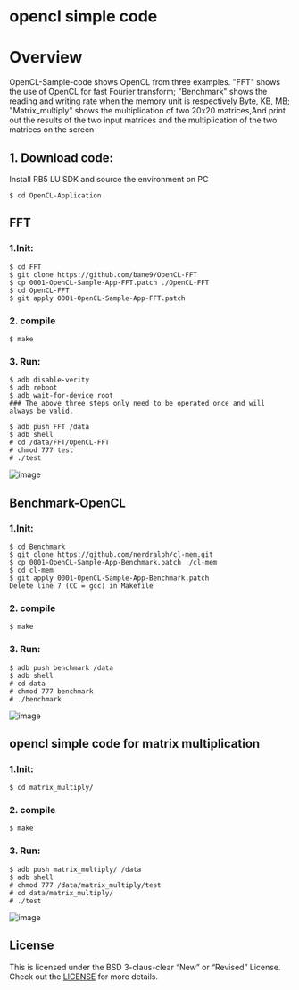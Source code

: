 # opencl simple code
# Overview
OpenCL-Sample-code shows OpenCL from three examples.
"FFT" shows the use of OpenCL for fast Fourier transform;
"Benchmark" shows the reading and writing rate when the memory unit is respectively Byte, KB, MB;
"Matrix_multiply" shows the multiplication of two 20x20 matrices,And print out the results of the two input matrices and the multiplication of the two matrices on the screen

## 1. Download code:
Install RB5 LU SDK and source the environment on PC
```
$ cd OpenCL-Application
```

## FFT
### 1.Init:
```
$ cd FFT
$ git clone https://github.com/bane9/OpenCL-FFT
$ cp 0001-OpenCL-Sample-App-FFT.patch ./OpenCL-FFT
$ cd OpenCL-FFT
$ git apply 0001-OpenCL-Sample-App-FFT.patch
```


### 2. compile
```
$ make
```
### 3. Run:
```
$ adb disable-verity
$ adb reboot
$ adb wait-for-device root
### The above three steps only need to be operated once and will always be valid.

$ adb push FFT /data
$ adb shell
# cd /data/FFT/OpenCL-FFT
# chmod 777 test
# ./test
```
![image](https://github.qualcomm.com/storage/user/27989/files/9e34541c-d70b-4560-a2a6-9846a779ae5a)

## Benchmark-OpenCL
### 1.Init:
```
$ cd Benchmark
$ git clone https://github.com/nerdralph/cl-mem.git
$ cp 0001-OpenCL-Sample-App-Benchmark.patch ./cl-mem
$ cd cl-mem
$ git apply 0001-OpenCL-Sample-App-Benchmark.patch
Delete line 7 (CC = gcc) in Makefile
```

### 2. compile
```
$ make
```
### 3. Run:
```
$ adb push benchmark /data
$ adb shell
# cd data
# chmod 777 benchmark
# ./benchmark
```
![image](https://github.qualcomm.com/storage/user/27989/files/8678537a-9cd8-43f3-ab07-43eba428fb1e)

## opencl simple code for matrix multiplication

### 1.Init:
```
$ cd matrix_multiply/
```

### 2. compile
```
$ make
```
### 3. Run:
```
$ adb push matrix_multiply/ /data
$ adb shell
# chmod 777 /data/matrix_multiply/test
# cd data/matrix_multiply/
# ./test
```
![image](https://github.qualcomm.com/storage/user/27989/files/6d77c70d-ce33-41ed-befa-e9ec90468769)

## License
This is licensed under the BSD 3-claus-clear “New” or “Revised” License. Check out the [LICENSE](LICENSE) for more details.
